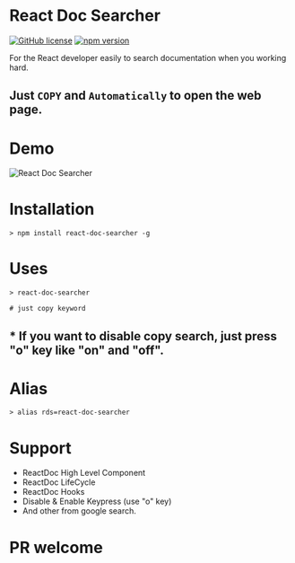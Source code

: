 # React Doc Searcher

[![GitHub license](https://img.shields.io/badge/license-MIT-blue.svg)](https://github.com/madeinfree/react-doc-searcher/blob/master/LICENSE)
[![npm version](https://img.shields.io/npm/v/react-doc-searcher.svg?style=flat)](https://www.npmjs.com/package/react-doc-searcher)

For the React developer easily to search documentation when you working hard.

## Just `COPY` and `Automatically` to open the web page.

# Demo

![React Doc Searcher](./gif/react-doc-searcher.gif)

# Installation

```
> npm install react-doc-searcher -g
```

# Uses

```
> react-doc-searcher

# just copy keyword
```

## \* If you want to disable copy search, just press "o" key like "on" and "off".

# Alias

```
> alias rds=react-doc-searcher
```

# Support

- ReactDoc High Level Component
- ReactDoc LifeCycle
- ReactDoc Hooks
- Disable & Enable Keypress (use "o" key)
- And other from google search.

# PR welcome
